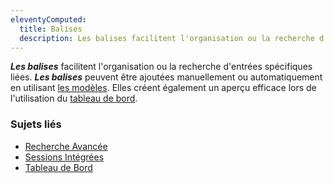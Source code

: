 ```yaml
---
eleventyComputed:
  title: Balises
  description: Les balises facilitent l'organisation ou la recherche d'entrées spécifiques liées.
---
```

***Les balises*** facilitent l'organisation ou la recherche d'entrées spécifiques liées. ***Les balises*** peuvent être ajoutées manuellement ou automatiquement en utilisant [les modèles](/rdm/windows/concepts/intermediate-concepts/templates/). Elles créent également un aperçu efficace lors de l'utilisation du [tableau de bord](/rdm/windows/user-interface/content-area/dashboards/).

### Sujets liés

* [Recherche Avancée](/rdm/windows/commands/view/panels/search/advanced/#search-tab)
* [Sessions Intégrées](/rdm/windows/user-interface/content-area/embedded-sessions/)
* [Tableau de Bord](/rdm/windows/user-interface/content-area/dashboards/)
